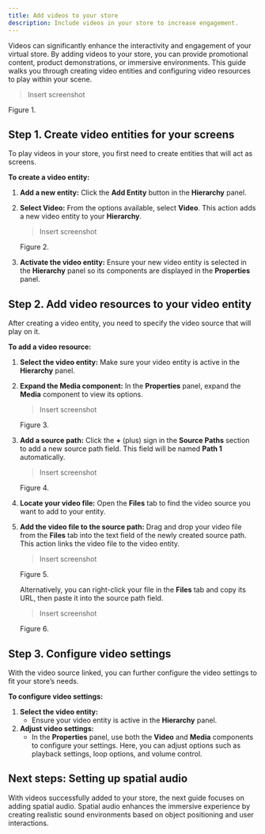 ```yaml
---
title: Add videos to your store
description: Include videos in your store to increase engagement.
---
```


Videos can significantly enhance the interactivity and engagement of your virtual store. By adding videos to your store, you can provide promotional content, product demonstrations, or immersive environments. This guide walks you through creating video entities and configuring video resources to play within your scene.

> Insert screenshot
> 

Figure 1.

## Step 1. Create video entities for your screens

To play videos in your store, you first need to create entities that will act as screens.

**To create a video entity:**

1. **Add a new entity:** Click the **Add Entity** button in the **Hierarchy** panel.
2. **Select Video:** From the options available, select **Video**. This action adds a new video entity to your **Hierarchy**.

    > Insert screenshot
    > 

    Figure 2.

3. **Activate the video entity:** Ensure your new video entity is selected in the **Hierarchy** panel so its components are displayed in the **Properties** panel.

## Step 2. Add video resources to your video entity

After creating a video entity, you need to specify the video source that will play on it.

**To add a video resource:**

1. **Select the video entity:** Make sure your video entity is active in the **Hierarchy** panel.
2. **Expand the Media component:** In the **Properties** panel, expand the **Media** component to view its options.

    > Insert screenshot
    > 

    Figure 3.

3. **Add a source path:** Click the **+** (plus) sign in the **Source Paths** section to add a new source path field. This field will be named **Path 1** automatically.

    > Insert screenshot
    > 

    Figure 4.

4. **Locate your video file:** Open the **Files** tab to find the video source you want to add to your entity.
5. **Add the video file to the source path:** Drag and drop your video file from the **Files** tab into the text field of the newly created source path. This action links the video file to the video entity.

    > Insert screenshot
    > 

    Figure 5.

    Alternatively, you can right-click your file in the **Files** tab and copy its URL, then paste it into the source path field.

    > Insert screenshot
    > 

    Figure 6.

## Step 3. Configure video settings

With the video source linked, you can further configure the video settings to fit your store’s needs.

**To configure video settings:**

1. **Select the video entity:**
    - Ensure your video entity is active in the **Hierarchy** panel.
2. **Adjust video settings:**
    - In the **Properties** panel, use both the **Video** and **Media** components to configure your settings. Here, you can adjust options such as playback settings, loop options, and volume control.

## Next steps: Setting up spatial audio

With videos successfully added to your store, the next guide focuses on adding spatial audio. Spatial audio enhances the immersive experience by creating realistic sound environments based on object positioning and user interactions.
